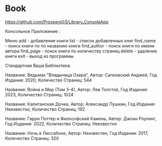 # Book
https://github.com/Prospero03/Library_ConsoleApp

Консольное Приложение :

Меню
add - добавление книги
list - список добавленных книг
find_name - поиск книги по по названию книги
find_author - поиск книги по имени автора
find_page - поиск книги по количеству страниц
delete - удаление книги
exit - выход из программы


Стандартная Ваша Библиотека:

Название: Ведьмак "Владычица Озера", Автор: Сапковский Анджей, Год Издания: 2020, Количество Страниц: 544

Название: Война и Мир (Том 3-4), Автор: Лев Толстой, Год Издания: 2023, Количество Страниц: 1024

Название: Капитанская Дочка, Автор: Александр Пушкин, Год Издания: Неизвестно, Количество Страниц: 192

Название: Гарри Поттер и Философский Камень, Автор: Джоан Роулинг, Год Издания: 2022, Количество Страниц: Неизвестно

Название: Ночь в Лиссабоне, Автор: Неизвестен, Год Издания: 2017, Количество Страниц: 320